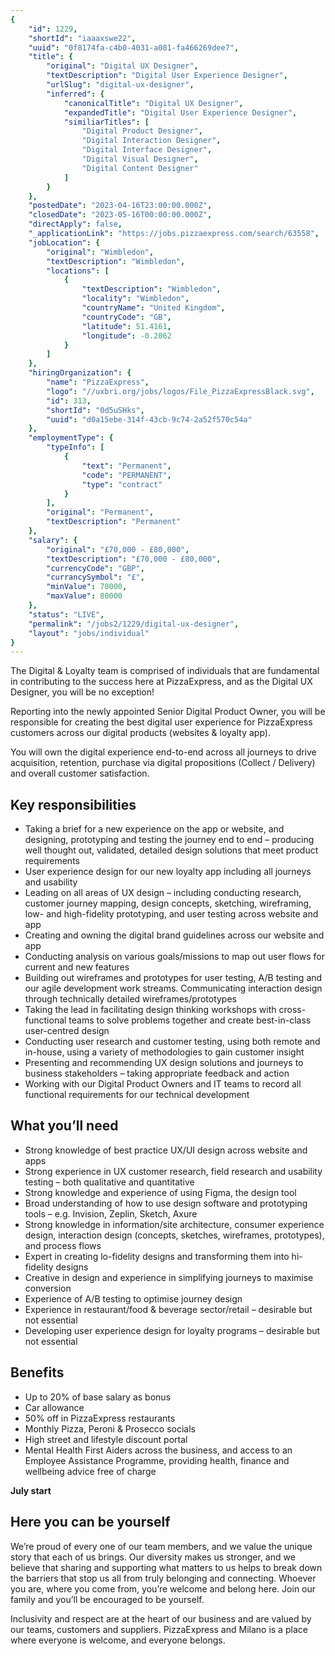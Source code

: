 ```yaml
---
{
	"id": 1229,
	"shortId": "iaaaxswe22",
	"uuid": "0f8174fa-c4b0-4031-a081-fa466269dee7",
	"title": {
		"original": "Digital UX Designer",
		"textDescription": "Digital User Experience Designer",
		"urlSlug": "digital-ux-designer",
		"inferred": {
			"canonicalTitle": "Digital UX Designer",
			"expandedTitle": "Digital User Experience Designer",
			"similiarTitles": [
				"Digital Product Designer",
				"Digital Interaction Designer",
				"Digital Interface Designer",
				"Digital Visual Designer",
				"Digital Content Designer"
			]
		}
	},
	"postedDate": "2023-04-16T23:00:00.000Z",
	"closedDate": "2023-05-16T00:00:00.000Z",
	"directApply": false,
	"_applicationLink": "https://jobs.pizzaexpress.com/search/63558",
	"jobLocation": {
		"original": "Wimbledon",
		"textDescription": "Wimbledon",
		"locations": [
			{
				"textDescription": "Wimbledon",
				"locality": "Wimbledon",
				"countryName": "United Kingdom",
				"countryCode": "GB",
				"latitude": 51.4161,
				"longitude": -0.2062
			}
		]
	},
	"hiringOrganization": {
		"name": "PizzaExpress",
		"logo": "//uxbri.org/jobs/logos/File_PizzaExpressBlack.svg",
		"id": 313,
		"shortId": "0d5uSHks",
		"uuid": "d0a15ebe-314f-43cb-9c74-2a52f570c54a"
	},
	"employmentType": {
		"typeInfo": [
			{
				"text": "Permanent",
				"code": "PERMANENT",
				"type": "contract"
			}
		],
		"original": "Permanent",
		"textDescription": "Permanent"
	},
	"salary": {
		"original": "£70,000 - £80,000",
		"textDescription": "£70,000 - £80,000",
		"currencyCode": "GBP",
		"currancySymbol": "£",
		"minValue": 70000,
		"maxValue": 80000
	},
	"status": "LIVE",
	"permalink": "/jobs2/1229/digital-ux-designer",
	"layout": "jobs/individual"
}
---
```

<p>The Digital &amp; Loyalty team is comprised of individuals that are fundamental in contributing to the success here at PizzaExpress, and as the Digital UX Designer, you will be no exception!</p>
<p>Reporting into the newly appointed Senior Digital Product Owner, you will be responsible for creating the best digital user experience for PizzaExpress customers across our digital products (websites &amp; loyalty app).</p>
<p>You will own the digital experience end-to-end across all journeys to drive acquisition, retention, purchase via digital propositions (Collect / Delivery) and overall customer satisfaction.</p>
<h2 id="key-responsibilities">Key responsibilities</h2>
<ul>
<li>Taking a brief for a new experience on the app or website, and designing, prototyping and testing the journey end to end – producing well thought out, validated, detailed design solutions that meet product requirements     </li>
<li>User experience design for our new loyalty app including all journeys and usability</li>
<li>Leading on all areas of UX design – including conducting research, customer journey mapping, design concepts, sketching, wireframing, low- and high-fidelity prototyping, and user testing across website and app      </li>
<li>Creating and owning the digital brand guidelines across our website and app</li>
<li>Conducting analysis on various goals/missions to map out user flows for current and new features</li>
<li>Building out wireframes and prototypes for user testing, A/B testing and our agile development work streams. Communicating interaction design through technically detailed wireframes/prototypes </li>
<li>Taking the lead in facilitating design thinking workshops with cross-functional teams to solve problems together and create best-in-class user-centred design</li>
<li>Conducting user research and customer testing, using both remote and in-house, using a variety of methodologies to gain customer insight</li>
<li>Presenting and recommending UX design solutions and journeys to business stakeholders – taking appropriate feedback and action</li>
<li>Working with our Digital Product Owners and IT teams to record all functional requirements for our technical development</li>
</ul>
<h2 id="what-youll-need">What you’ll need</h2>
<ul>
<li>Strong knowledge of best practice UX/UI design across website and apps</li>
<li>Strong experience in UX customer research, field research and usability testing – both qualitative and quantitative</li>
<li>Strong knowledge and experience of using Figma, the design tool</li>
<li>Broad understanding of how to use design software and prototyping tools – e.g. Invision, Zeplin, Sketch, Axure</li>
<li>Strong knowledge in information/site architecture, consumer experience design, interaction design (concepts, sketches, wireframes, prototypes), and process flows</li>
<li>Expert in creating lo-fidelity designs and transforming them into hi-fidelity designs</li>
<li>Creative in design and experience in simplifying journeys to maximise conversion</li>
<li>Experience of A/B testing to optimise journey design</li>
<li>Experience in restaurant/food &amp; beverage sector/retail – desirable but not essential</li>
<li>Developing user experience design for loyalty programs – desirable but not essential</li>
</ul>
<h2 id="benefits">Benefits</h2>
<ul>
<li>Up to 20% of base salary as bonus</li>
<li>Car allowance</li>
<li>50% off in PizzaExpress restaurants</li>
<li>Monthly Pizza, Peroni &amp; Prosecco socials</li>
<li>High street and lifestyle discount portal</li>
<li>Mental Health First Aiders across the business, and access to an Employee Assistance Programme, providing health, finance and wellbeing advice free of charge</li>
</ul>
<p><strong>July start</strong></p>
<h2 id="here-you-can-be-yourself">Here you can be yourself</h2>
<p>We’re proud of every one of our team members, and we value the unique story that each of us brings. Our diversity makes us stronger, and we believe that sharing and supporting what matters to us helps to break down the barriers that stop us all from truly belonging and connecting. Whoever you are, where you come from, you’re welcome and belong here. Join our family and you’ll be encouraged to be yourself.</p>
<p>Inclusivity and respect are at the heart of our business and are valued by our teams, customers and suppliers. PizzaExpress and Milano is a place where everyone is welcome, and everyone belongs.</p>

